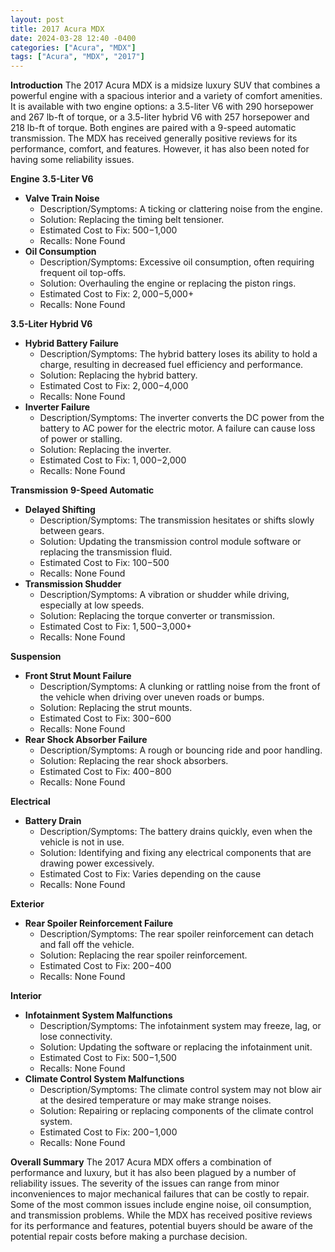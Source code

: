 ```yaml
---
layout: post
title: 2017 Acura MDX
date: 2024-03-28 12:40 -0400
categories: ["Acura", "MDX"]
tags: ["Acura", "MDX", "2017"]
---
```

**Introduction**
The 2017 Acura MDX is a midsize luxury SUV that combines a powerful engine with a spacious interior and a variety of comfort amenities. It is available with two engine options: a 3.5-liter V6 with 290 horsepower and 267 lb-ft of torque, or a 3.5-liter hybrid V6 with 257 horsepower and 218 lb-ft of torque. Both engines are paired with a 9-speed automatic transmission. The MDX has received generally positive reviews for its performance, comfort, and features. However, it has also been noted for having some reliability issues.

**Engine**
**3.5-Liter V6**
* **Valve Train Noise**
    * Description/Symptoms: A ticking or clattering noise from the engine.
    * Solution: Replacing the timing belt tensioner.
    * Estimated Cost to Fix: $500-$1,000
    * Recalls: None Found
* **Oil Consumption**
    * Description/Symptoms: Excessive oil consumption, often requiring frequent oil top-offs.
    * Solution: Overhauling the engine or replacing the piston rings.
    * Estimated Cost to Fix: $2,000-$5,000+
    * Recalls: None Found

**3.5-Liter Hybrid V6**
* **Hybrid Battery Failure**
    * Description/Symptoms: The hybrid battery loses its ability to hold a charge, resulting in decreased fuel efficiency and performance.
    * Solution: Replacing the hybrid battery.
    * Estimated Cost to Fix: $2,000-$4,000
    * Recalls: None Found
* **Inverter Failure**
    * Description/Symptoms: The inverter converts the DC power from the battery to AC power for the electric motor. A failure can cause loss of power or stalling.
    * Solution: Replacing the inverter.
    * Estimated Cost to Fix: $1,000-$2,000
    * Recalls: None Found

**Transmission**
**9-Speed Automatic**
* **Delayed Shifting**
    * Description/Symptoms: The transmission hesitates or shifts slowly between gears.
    * Solution: Updating the transmission control module software or replacing the transmission fluid.
    * Estimated Cost to Fix: $100-$500
    * Recalls: None Found
* **Transmission Shudder**
    * Description/Symptoms: A vibration or shudder while driving, especially at low speeds.
    * Solution: Replacing the torque converter or transmission.
    * Estimated Cost to Fix: $1,500-$3,000+
    * Recalls: None Found

**Suspension**
* **Front Strut Mount Failure**
    * Description/Symptoms: A clunking or rattling noise from the front of the vehicle when driving over uneven roads or bumps.
    * Solution: Replacing the strut mounts.
    * Estimated Cost to Fix: $300-$600
    * Recalls: None Found
* **Rear Shock Absorber Failure**
    * Description/Symptoms: A rough or bouncing ride and poor handling.
    * Solution: Replacing the rear shock absorbers.
    * Estimated Cost to Fix: $400-$800
    * Recalls: None Found

**Electrical**
* **Battery Drain**
    * Description/Symptoms: The battery drains quickly, even when the vehicle is not in use.
    * Solution: Identifying and fixing any electrical components that are drawing power excessively.
    * Estimated Cost to Fix: Varies depending on the cause
    * Recalls: None Found

**Exterior**
* **Rear Spoiler Reinforcement Failure**
    * Description/Symptoms: The rear spoiler reinforcement can detach and fall off the vehicle.
    * Solution: Replacing the rear spoiler reinforcement.
    * Estimated Cost to Fix: $200-$400
    * Recalls: None Found

**Interior**
* **Infotainment System Malfunctions**
    * Description/Symptoms: The infotainment system may freeze, lag, or lose connectivity.
    * Solution: Updating the software or replacing the infotainment unit.
    * Estimated Cost to Fix: $500-$1,500
    * Recalls: None Found
* **Climate Control System Malfunctions**
    * Description/Symptoms: The climate control system may not blow air at the desired temperature or may make strange noises.
    * Solution: Repairing or replacing components of the climate control system.
    * Estimated Cost to Fix: $200-$1,000
    * Recalls: None Found

**Overall Summary**
The 2017 Acura MDX offers a combination of performance and luxury, but it has also been plagued by a number of reliability issues. The severity of the issues can range from minor inconveniences to major mechanical failures that can be costly to repair. Some of the most common issues include engine noise, oil consumption, and transmission problems. While the MDX has received positive reviews for its performance and features, potential buyers should be aware of the potential repair costs before making a purchase decision.
